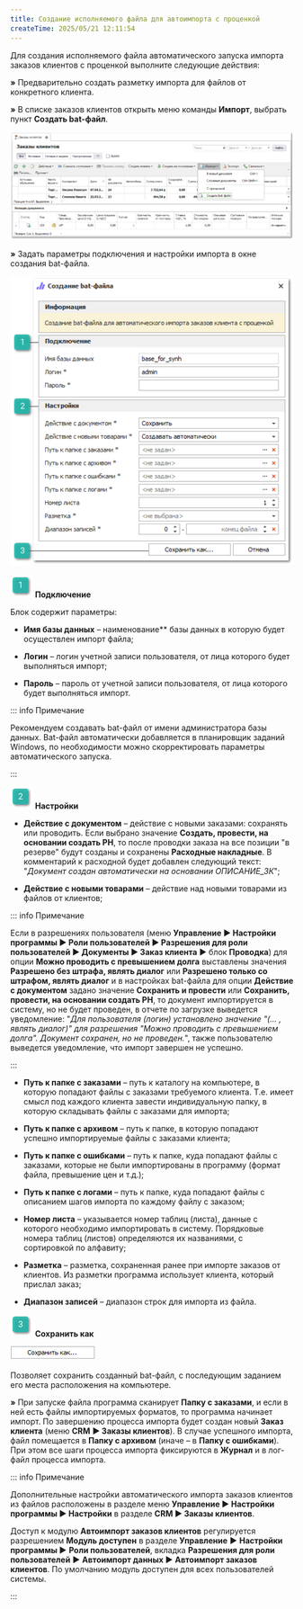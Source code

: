 ```yaml
---
title: Создание исполняемого файла для автоимпорта с проценкой
createTime: 2025/05/21 12:11:54
---
```

Для создания исполняемого файла автоматического запуска импорта заказов клиентов с проценкой выполните следующие действия:

**»** Предварительно создать разметку импорта для файлов от конкретного клиента.

**»** В списке заказов клиентов открыть меню команды **Импорт**, выбрать пункт **Создать bat-файл**.

![](../../../../assets/work/one/421.png)

**»** Задать параметры подключения и настройки импорта в окне создания bat-файла.

![](../../../../assets/work/one/422.png)

![](../../../../assets/work/one/006.png) **Подключение**

Блок содержит параметры:

- **Имя базы данных** – наименование** базы данных в которую будет осуществлен импорт файла;

- **Логин** – логин учетной записи пользователя, от лица которого будет выполняться импорт;

- **Пароль** – пароль от учетной записи пользователя, от лица которого будет выполняться импорт.

::: info Примечание

Рекомендуем создавать bat-файл от имени администратора базы данных. Bat-файл автоматически добавляется в планировщик заданий Windows, по необходимости можно скорректировать параметры автоматического запуска.

:::

![](../../../../assets/work/one/008.png) **Настройки** 

- **Действие с документом** – действие с новыми заказами: сохранять или проводить. Если выбрано значение **Создать, провести, на основании создать РН**, то после проводки заказа на все позиции "в резерве" будут созданы и сохранены **Расходные накладные**. В комментарий к расходной будет добавлен следующий текст: "*Документ создан автоматически на основании ОПИСАНИЕ\_ЗК*";

- **Действие с новыми товарами** – действие над новыми товарами из файлов от клиентов;

::: info Примечание

Если в разрешениях пользователя (меню **Управление ► Настройки программы ► Роли пользователей ► Разрешения для роли пользователей ► Документы ► Заказ клиента** ► блок **Проводка**) для опции **Можно проводить с превышением долга** выставлены значения **Разрешено без штрафа, являть диалог** или **Разрешено только со штрафом, являть диалог** и в настройках bat-файла для опции **Действие с документом** задано значение **Сохранить и провести** или **Сохранить, провести, на основании создать РН**, то документ импортируется в систему, но не будет проведен, в отчете по загрузке выведется уведомление: "*Для пользователя (логин) установлено значение "(… , являть диалог)" для разрешения "Можно проводить с превышением долга". Документ сохранен, но не проведен.*", также пользователю выведется уведомление, что импорт завершен не успешно.

:::

- **Путь к папке с заказами** – путь к каталогу на компьютере, в которую попадают файлы с заказами требуемого клиента. Т.е. имеет смысл под каждого клиента завести индивидуальную папку, в которую складывать файлы с заказами для импорта;

- **Путь к папке с архивом** – путь к папке, в которую попадают успешно импортируемые файлы с заказами клиента;

- **Путь к папке с ошибками** – путь к папке, куда попадают файлы с заказами, которые не были импортированы в программу (формат файла, превышение цен и т.д.);

- **Путь к папке с логами** – путь к папке, куда попадают файлы с описанием шагов импорта по каждому файлу с заказом;

- **Номер листа** – указывается номер таблиц (листа), данные с которого необходимо импортировать в систему. Порядковые номера таблиц (листов) определяются их названиями, с сортировкой по алфавиту;

- **Разметка** – разметка, сохраненная ранее при импорте заказов от клиентов. Из разметки программа использует клиента, который прислал заказ;

- **Диапазон записей** – диапазон строк для импорта из файла.

![](../../../../assets/work/one/009.png) **Сохранить как** 

![](../../../../assets/work/one/423.png)

Позволяет сохранить созданный bat-файл,  с последующим заданием его места расположения на компьютере.

**»** При запуске файла программа сканирует **Папку с заказами**, и если в ней есть файлы импортируемых форматов, то программа начинает импорт. По завершению процесса импорта будет создан новый **Заказ клиента** (меню **CRM** **► Заказы клиентов**). В случае успешного импорта, файл помещается в **Папку с архивом** (иначе – в **Папку с ошибками**). При этом все шаги процесса импорта фиксируются в **Журнал** и в лог-файл процесса импорта.

::: info Примечание

Дополнительные настройки автоматического импорта заказов клиентов из файлов расположены в разделе меню **Управление ► Настройки программы ► Настройки** в разделе **CRM ► Заказы клиентов**.

Доступ к модулю **Автоимпорт заказов клиентов** регулируется разрешением **Модуль доступен** в разделе **Управление** **►** **Настройки программы ►** **Роли пользователей**, вкладка **Разрешения для роли пользователей** **►** **Автоимпорт данных ►** **Автоимпорт заказов клиентов**. По умолчанию модуль доступен для всех пользователей системы.

:::